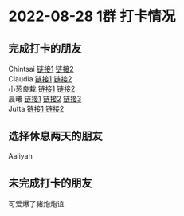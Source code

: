# 2022-08-28 1群 打卡情况
## 完成打卡的朋友
Chintsai [链接1](http://mmbiz.qpic.cn/mmbiz_jpg/fKBOEML39zrvngOkQ808cgeetnib3vAHo447jojtpB3V4NbiaKMH3HPSyAda5X9utbaFYO5qsTfUaCaLO3iaDj6mw/0) [链接2](http://mmbiz.qpic.cn/mmbiz_jpg/fKBOEML39zrvngOkQ808cgeetnib3vAHoroaUOUM6LCIU3U1riaJIMH3HK5J3nZemmJ5RJEgvW1lFiallaVWuuF6w/0) <br>Claudia [链接1](http://mmbiz.qpic.cn/mmbiz_jpg/EqM704vBbWAe5T0SyzoHYrlmwCaM0fx6ylKM8w4ETqDYNTDcx7CfGs1NiaPOE5XFTic4P4oFIp4tr8BAFl6V8j2Q/0) [链接2](http://mmbiz.qpic.cn/mmbiz_jpg/EqM704vBbWAe5T0SyzoHYrlmwCaM0fx6qd2s93euaOuMhB62xzIha32hn545y7CwZLUhJGuAcjc0y6WU4QP4uQ/0) <br>小葱良栽 [链接1](http://mmbiz.qpic.cn/mmbiz_jpg/rlzCzCGMBEqUX70roANvxHW9UknibmbypnQUvH9ib7JcxQaANwh1IBXcrPVjOOPrUBHeKydKE2UDkqKA2D0JxP9A/0) [链接2](http://mmbiz.qpic.cn/mmbiz_jpg/rlzCzCGMBEqUX70roANvxHW9UknibmbypLlAOBxOibp1m67YMgcum3Md1KE3GaRxiavfXqhib18YYfFhGPm3T3sXEw/0) <br>晨曦 [链接1](http://mmbiz.qpic.cn/mmbiz_jpg/4rYayDxu0jX39XphDGNdgqnOaMhOE7MbNuda8Siaud7665sTJmtrXX9fal4iaxkrpVpvbtQ9yO7PSU11hGckEQ8Q/0) [链接2](http://mmbiz.qpic.cn/mmbiz_jpg/4rYayDxu0jX39XphDGNdgqnOaMhOE7MbNuda8Siaud7665sTJmtrXX9fal4iaxkrpVpvbtQ9yO7PSU11hGckEQ8Q/0) [链接3](http://mmbiz.qpic.cn/mmbiz_jpg/4rYayDxu0jX39XphDGNdgqnOaMhOE7MbqutnMyPthGGN7WGRW38KVpHP4T54LZyrlsfznLb7QVqJ52fl6wq3eA/0) <br>Jutta [链接1](http://mmbiz.qpic.cn/mmbiz_jpg/VX3QEib83oGymF3r4vhAqF1cr60sxcWYXbaGklPqcPyhGvgme4otswreNiaseR4RicoZ1mibicf9j6z9aDCKGEDeQmQ/0) [链接2](http://mmbiz.qpic.cn/mmbiz_jpg/VX3QEib83oGymF3r4vhAqF1cr60sxcWYXU6O38TcNtcUVze9o7bxIxMUSkFHnQLFHYlzM4UY6ljrDUicXwbLrL2w/0) <br>
## 选择休息两天的朋友
Aaliyah

## 未完成打卡的朋友
可爱爆了猪炮炮谊

